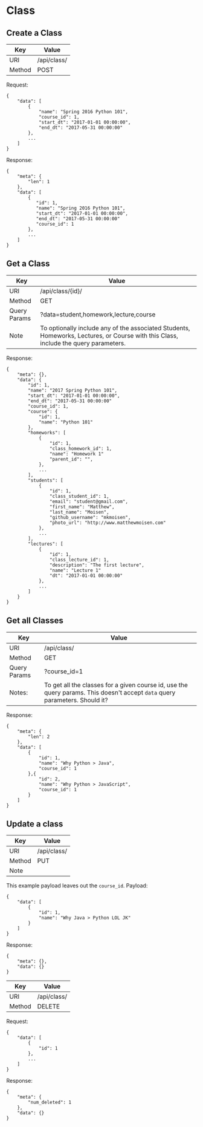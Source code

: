 # Class

## Create a Class
Key      | Value
-------- | --------
URI      | /api/class/
Method   | POST
Request:

    {
        "data": [
            {
                "name": "Spring 2016 Python 101",
                "course_id": 1,
                "start_dt": "2017-01-01 00:00:00",
                "end_dt": "2017-05-31 00:00:00"
            },
            ...
        ]
    }

Response:

    {
        "meta": {
            "len": 1
        },
        "data": [
            {
               "id": 1,
               "name": "Spring 2016 Python 101",
               "start_dt": "2017-01-01 00:00:00",
               "end_dt": "2017-05-31 00:00:00"
               "course_id": 1
            },
            ...
        ]
    }

## Get a Class
Key      | Value
-------- | --------
URI      | /api/class/{id}/
Method   | GET
Query Params | ?data=student,homework,lecture,course
Note     | To optionally include any of the associated Students, Homeworks, Lectures, or Course with this Class, include the query parameters.

Response:

    {
        "meta": {},
        "data": {
            "id": 1,
            "name": "2017 Spring Python 101",
            "start_dt": "2017-01-01 00:00:00",
            "end_dt": "2017-05-31 00:00:00"
            "course_id": 1,
            "course": {
                "id": 1,
                "name": "Python 101"
            },
            "homeworks": [
                {
                    "id": 1,
                    "class_homework_id": 1,
                    "name": "Homework 1"
                    "parent_id": "",
                },
                ...
            ],
            "students": [
                {
                    "id": 1,
                    "class_student_id": 1,
                    "email": "student@gmail.com",
                    "first_name": "Matthew",
                    "last_name": "Moisen",
                    "github_username": "mkmoisen",
                    "photo_url": "http://www.matthewmoisen.com"
                },
                ...
            ],
            "lectures": [
                {
                    "id": 1,
                    "class_lecture_id": 1,
                    "description": "The first lecture",
                    "name": "Lecture 1"
                    "dt": "2017-01-01 00:00:00"
                },
                ...
            ]
        }
    }

## Get all Classes
Key      | Value
-------- | --------
URI      | /api/class/
Method   | GET
Query Params | ?course_id=1
Notes:   | To get all the classes for a given course id, use the query params. This doesn't accept `data` query parameters. Should it?

Response:

    {
        "meta": {
            "len": 2
        },
        "data": [
            {
                "id": 1,
                "name": "Why Python > Java",
                "course_id": 1
            },{
                "id": 2,
                "name": "Why Python > JavaScript",
                "course_id": 1
            }
        ]
    }

## Update a class

Key      | Value
-------- | --------
URI      | /api/class/
Method   | PUT
Note     | 

This example payload leaves out the `course_id`.
Payload:

    {
        "data": [
            {
                "id": 1,
                "name": "Why Java > Python LOL JK"
            }
        ]
    }

Response:

    {
        "meta": {},
        "data": {}
    }


Key      | Value
-------- | --------
URI      | /api/class/
Method   | DELETE

Request:

    {
        "data": [
            {
                "id": 1
            },
            ...
        ]
    }   

Response:

    {
        "meta": {
            "num_deleted": 1
        },
        "data": {}
    }


